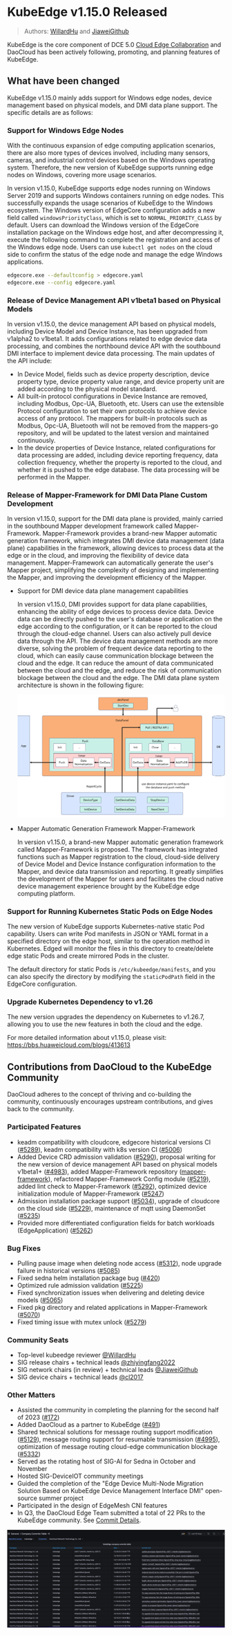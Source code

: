 # KubeEdge v1.15.0 Released

> Authors: [WillardHu](https://github.com/WillardHu) and [JiaweiGithub](https://github.com/JiaweiGithub)

KubeEdge is the core component of DCE 5.0 [Cloud Edge Collaboration](../kant/intro/index.md)
and DaoCloud has been actively following, promoting, and planning features of KubeEdge.

## What have been changed

KubeEdge v1.15.0 mainly adds support for Windows edge nodes, device management based on physical models, and DMI data plane support. The specific details are as follows:

### Support for Windows Edge Nodes

With the continuous expansion of edge computing application scenarios, there are also more types of devices involved, including many sensors, cameras, and industrial control devices based on the Windows operating system. Therefore, the new version of KubeEdge supports running edge nodes on Windows, covering more usage scenarios.

In version v1.15.0, KubeEdge supports edge nodes running on Windows Server 2019 and supports Windows containers running on edge nodes. This successfully expands the usage scenarios of KubeEdge to the Windows ecosystem. The Windows version of EdgeCore configuration adds a new field called `windowsPriorityClass`, which is set to `NORMAL_PRIORITY_CLASS` by default. Users can download the Windows version of the EdgeCore installation package on the Windows edge host, and after decompressing it, execute the following command to complete the registration and access of the Windows edge node. Users can use `kubectl get nodes` on the cloud side to confirm the status of the edge node and manage the edge Windows applications.

```sh
edgecore.exe --defaultconfig > edgecore.yaml
edgecore.exe --config edgecore.yaml
```

### Release of Device Management API v1beta1 based on Physical Models

In version v1.15.0, the device management API based on physical models, including Device Model and Device Instance, has been upgraded from v1alpha2 to v1beta1. It adds configurations related to edge device data processing, and combines the northbound device API with the southbound DMI interface to implement device data processing. The main updates of the API include:

- In Device Model, fields such as device property description, device property type, device property
  value range, and device property unit are added according to the physical model standard.
- All built-in protocol configurations in Device Instance are removed, including Modbus, Opc-UA, Bluetooth, etc.
  Users can use the extensible Protocol configuration to set their own protocols to achieve device access of
  any protocol. The mappers for built-in protocols such as Modbus, Opc-UA, Bluetooth will not be removed from
  the mappers-go repository, and will be updated to the latest version and maintained continuously.
- In the device properties of Device Instance, related configurations for data processing are added, including
  device reporting frequency, data collection frequency, whether the property is reported to the cloud, and
  whether it is pushed to the edge database. The data processing will be performed in the Mapper.

### Release of Mapper-Framework for DMI Data Plane Custom Development

In version v1.15.0, support for the DMI data plane is provided, mainly carried in the southbound Mapper development framework called Mapper-Framework. Mapper-Framework provides a brand-new Mapper automatic generation framework, which integrates DMI device data management (data plane) capabilities in the framework, allowing devices to process data at the edge or in the cloud, and improving the flexibility of device data management. Mapper-Framework can automatically generate the user's Mapper project, simplifying the complexity of designing and implementing the Mapper, and improving the development efficiency of the Mapper.

- Support for DMI device data plane management capabilities

    In version v1.15.0, DMI provides support for data plane capabilities, enhancing the ability of edge devices
    to process device data. Device data can be directly pushed to the user's database or application on the edge
    according to the configuration, or it can be reported to the cloud through the cloud-edge channel. Users can
    also actively pull device data through the API. The device data management methods are more diverse, solving
    the problem of frequent device data reporting to the cloud, which can easily cause communication blockage
    between the cloud and the edge. It can reduce the amount of data communicated between the cloud and the edge,
    and reduce the risk of communication blockage between the cloud and the edge. The DMI data plane system
    architecture is shown in the following figure:

    ![System Architecture](./images/edge01.png)

- Mapper Automatic Generation Framework Mapper-Framework

    In version v1.15.0, a brand-new Mapper automatic generation framework called Mapper-Framework is proposed.
    The framework has integrated functions such as Mapper registration to the cloud, cloud-side delivery of
    Device Model and Device Instance configuration information to the Mapper, and device data transmission
    and reporting. It greatly simplifies the development of the Mapper for users and facilitates the
    cloud native device management experience brought by the KubeEdge edge computing platform.

### Support for Running Kubernetes Static Pods on Edge Nodes

The new version of KubeEdge supports Kubernetes-native static Pod capability. Users can write Pod manifests
in JSON or YAML format in a specified directory on the edge host, similar to the operation method in Kubernetes.
Edged will monitor the files in this directory to create/delete edge static Pods and create mirrored Pods in the cluster.

The default directory for static Pods is `/etc/kubeedge/manifests`, and you can also specify
the directory by modifying the `staticPodPath` field in the EdgeCore configuration.

### Upgrade Kubernetes Dependency to v1.26

The new version upgrades the dependency on Kubernetes to v1.26.7, allowing you to use the new features in both the cloud and the edge.

For more detailed information about v1.15.0, please visit: https://bbs.huaweicloud.com/blogs/413613

## Contributions from DaoCloud to the KubeEdge Community

DaoCloud adheres to the concept of thriving and co-building the community, continuously encourages upstream contributions, and gives back to the community.

### Participated Features

- keadm compatibility with cloudcore, edgecore historical versions CI ([#5289](https://github.com/kubeedge/kubeedge/pull/5289)),
  keadm compatibility with k8s version CI ([#5006](https://github.com/kubeedge/kubeedge/pull/5006))
- Added Device CRD admission validation ([#5290](https://github.com/kubeedge/kubeedge/pull/5290)),
  proposal writing for the new version of device management API based on physical models v1beta1+ ([#4983](https://github.com/kubeedge/kubeedge/pull/4983)),
  added Mapper-Framework repository ([mapper-framework](https://github.com/kubeedge/mapper-framework)),
  refactored Mapper-Framework Config module ([#5219](https://github.com/kubeedge/kubeedge/pull/5219)),
  added lint check to Mapper-Framework ([#5292](https://github.com/kubeedge/kubeedge/pull/5292)),
  optimized device initialization module of Mapper-Framework ([#5247](https://github.com/kubeedge/kubeedge/pull/5247))
- Admission installation package support ([#5034](https://github.com/kubeedge/kubeedge/pull/5034)),
  upgrade of cloudcore on the cloud side ([#5229](https://github.com/kubeedge/kubeedge/pull/5229)),
  maintenance of mqtt using DaemonSet ([#5235](https://github.com/kubeedge/kubeedge/pull/5235))
- Provided more differentiated configuration fields for batch workloads (EdgeApplication) ([#5262](https://github.com/kubeedge/kubeedge/pull/5262))

### Bug Fixes

- Pulling pause image when deleting node access ([#5312](https://github.com/kubeedge/kubeedge/pull/5312)),
  node upgrade failure in historical versions ([#5085](https://github.com/kubeedge/kubeedge/pull/5085))
- Fixed sedna helm installation package bug ([#420](https://github.com/kubeedge/sedna/pull/420))
- Optimized rule admission validation ([#5225](https://github.com/kubeedge/kubeedge/pull/5225))
- Fixed synchronization issues when delivering and deleting device models ([#5065](https://github.com/kubeedge/kubeedge/pull/5065))
- Fixed pkg directory and related applications in Mapper-Framework ([#5070](https://github.com/kubeedge/kubeedge/pull/5070))
- Fixed timing issue with mutex unlock ([#5279](https://github.com/kubeedge/kubeedge/pull/5279))

### Community Seats

- Top-level kubeedge reviewer [@WillardHu](https://github.com/WillardHu)
- SIG release chairs + technical leads [@zhiyingfang2022](https://github.com/zhiyingfang2022)
- SIG network chairs (in review) + technical leads [@JiaweiGithub](https://github.com/JiaweiGithub)
- SIG device chairs + technical leads [@cl2017](https://github.com/cl2017)

### Other Matters

- Assisted the community in completing the planning for the second half of 2023 ([#172](https://github.com/kubeedge/community/pull/172))
- Added DaoCloud as a partner to KubeEdge ([#491](https://github.com/kubeedge/website/pull/491))
- Shared technical solutions for message routing support modification ([#5129](https://github.com/kubeedge/kubeedge/issues/5129)),
  message routing support for resumable transmission ([#4995](https://github.com/kubeedge/kubeedge/issues/4995)),
  optimization of message routing cloud-edge communication blockage ([#5332](https://github.com/kubeedge/kubeedge/issues/5332))
- Served as the rotating host of SIG-AI for Sedna in October and November
- Hosted SIG-DeviceIOT community meetings
- Guided the completion of the "Edge Device Multi-Node Migration Solution Based on KubeEdge Device Management Interface DMI" open-source summer project
- Participated in the design of EdgeMesh CNI features
- In Q3, the DaoCloud Edge Team submitted a total of 22 PRs to the KubeEdge community.
  See [Commit Details](https://kubeedge.devstats.cncf.io/d/56/company-commits-table?orgId=1&from=now-90d&to=now&var-repogroups=kubeedge&var-companies=DaoCloud%20Network%20Technology%20Co.%20Ltd.).

![Contributions](./images/edge02.png)
